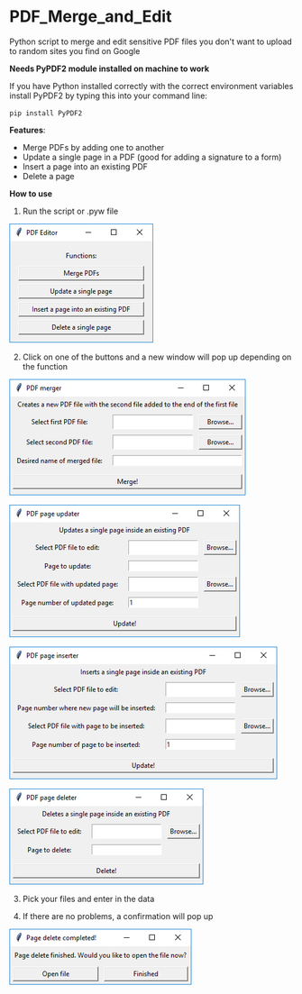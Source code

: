 # PDF_Merge_and_Edit
Python script to merge and edit sensitive PDF files you don't want to upload to random sites you find on Google


**Needs PyPDF2 module installed on machine to work**

If you have Python installed correctly with the correct environment variables install PyPDF2 by typing this into your command line:
```
pip install PyPDF2
```
**Features**:

* Merge PDFs by adding one to another
* Update a single page in a PDF (good for adding a signature to a form)
* Insert a page into an existing PDF
* Delete a page

**How to use**

1. Run the script or .pyw file

![main window](screenshots/main.png)

2. Click on one of the buttons and a new window will pop up depending on the function

![merger](screenshots/merge.png)

![updater](screenshots/updater.png)

![inserter](screenshots/inserter.png)

![deleter](screenshots/deleter.png)

3. Pick your files and enter in the data

4. If there are no problems, a confirmation will pop up

![confirm](screenshots/confirm.png)
